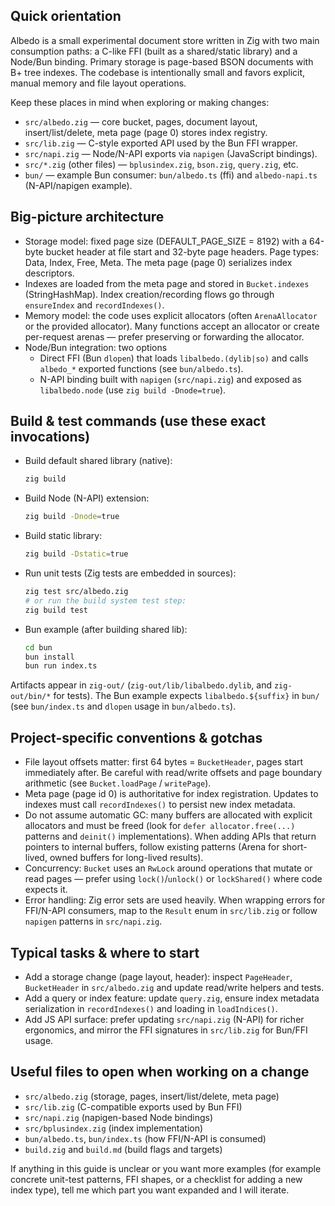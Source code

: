 ## Quick orientation

Albedo is a small experimental document store written in Zig with two main
consumption paths: a C-like FFI (built as a shared/static library) and a
Node/Bun binding. Primary storage is page-based BSON documents with B+ tree
indexes. The codebase is intentionally small and favors explicit, manual
memory and file layout operations.

Keep these places in mind when exploring or making changes:
- `src/albedo.zig` — core bucket, pages, document layout, insert/list/delete,
  meta page (page 0) stores index registry.
- `src/lib.zig` — C-style exported API used by the Bun FFI wrapper.
- `src/napi.zig` — Node/N-API exports via `napigen` (JavaScript bindings).
- `src/*.zig` (other files) — `bplusindex.zig`, `bson.zig`, `query.zig`, etc.
- `bun/` — example Bun consumer: `bun/albedo.ts` (ffi) and `albedo-napi.ts`
  (N-API/napigen example).

## Big-picture architecture
- Storage model: fixed page size (DEFAULT_PAGE_SIZE = 8192) with a 64-byte
  bucket header at file start and 32-byte page headers. Page types: Data,
  Index, Free, Meta. The meta page (page 0) serializes index descriptors.
- Indexes are loaded from the meta page and stored in `Bucket.indexes`
  (StringHashMap). Index creation/recording flows go through `ensureIndex`
  and `recordIndexes()`.
- Memory model: the code uses explicit allocators (often `ArenaAllocator` or
  the provided allocator). Many functions accept an allocator or create
  per-request arenas — prefer preserving or forwarding the allocator.
- Node/Bun integration: two options
  - Direct FFI (Bun `dlopen`) that loads `libalbedo.(dylib|so)` and calls
    `albedo_*` exported functions (see `bun/albedo.ts`).
  - N-API binding built with `napigen` (`src/napi.zig`) and exposed as
    `libalbedo.node` (use `zig build -Dnode=true`).

## Build & test commands (use these exact invocations)
- Build default shared library (native):

  ```sh
  zig build
  ```

- Build Node (N-API) extension:

  ```sh
  zig build -Dnode=true
  ```

- Build static library:

  ```sh
  zig build -Dstatic=true
  ```

- Run unit tests (Zig tests are embedded in sources):

  ```sh
  zig test src/albedo.zig
  # or run the build system test step:
  zig build test
  ```

- Bun example (after building shared lib):

  ```sh
  cd bun
  bun install
  bun run index.ts
  ```

Artifacts appear in `zig-out/` (`zig-out/lib/libalbedo.dylib`, and
`zig-out/bin/*` for tests). The Bun example expects `libalbedo.${suffix}` in
`bun/` (see `bun/index.ts` and `dlopen` usage in `bun/albedo.ts`).

## Project-specific conventions & gotchas
- File layout offsets matter: first 64 bytes = `BucketHeader`, pages start
  immediately after. Be careful with read/write offsets and page boundary
  arithmetic (see `Bucket.loadPage` / `writePage`).
- Meta page (page id 0) is authoritative for index registration. Updates to
  indexes must call `recordIndexes()` to persist new index metadata.
- Do not assume automatic GC: many buffers are allocated with explicit
  allocators and must be freed (look for `defer allocator.free(...)` patterns
  and `deinit()` implementations). When adding APIs that return pointers to
  internal buffers, follow existing patterns (Arena for short-lived, owned
  buffers for long-lived results).
- Concurrency: `Bucket` uses an `RwLock` around operations that mutate or
  read pages — prefer using `lock()`/`unlock()` or `lockShared()` where code
  expects it.
- Error handling: Zig error sets are used heavily. When wrapping errors for
  FFI/N-API consumers, map to the `Result` enum in `src/lib.zig` or follow
  `napigen` patterns in `src/napi.zig`.

## Typical tasks & where to start
- Add a storage change (page layout, header): inspect `PageHeader`,
  `BucketHeader` in `src/albedo.zig` and update read/write helpers and tests.
- Add a query or index feature: update `query.zig`, ensure index metadata
  serialization in `recordIndexes()` and loading in `loadIndices()`.
- Add JS API surface: prefer updating `src/napi.zig` (N-API) for richer
  ergonomics, and mirror the FFI signatures in `src/lib.zig` for Bun/FFI
  usage.

## Useful files to open when working on a change
- `src/albedo.zig` (storage, pages, insert/list/delete, meta page)
- `src/lib.zig` (C-compatible exports used by Bun FFI)
- `src/napi.zig` (napigen-based Node bindings)
- `src/bplusindex.zig` (index implementation)
- `bun/albedo.ts`, `bun/index.ts` (how FFI/N-API is consumed)
- `build.zig` and `build.md` (build flags and targets)

If anything in this guide is unclear or you want more examples (for example
concrete unit-test patterns, FFI shapes, or a checklist for adding a new
index type), tell me which part you want expanded and I will iterate.
